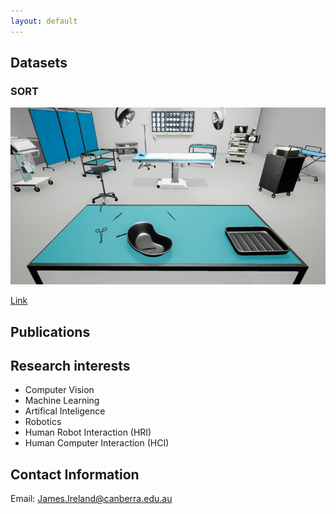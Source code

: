 ```yaml
---
layout: default
---
```


## Datasets
### SORT
![SORT image](https://github.com/James-Ireland/James-Ireland.github.io/blob/main/docs/assets/sORt_sampleAnnotation_org_img.png)

<a href="https://james-ireland.github.io/Datasets">Link</a>

## Publications

## Research interests  
* Computer Vision 
* Machine Learning 
* Artifical Inteligence  
* Robotics
* Human Robot Interaction (HRI) 
* Human Computer Interaction (HCI) 

## Contact Information
Email: James.Ireland@canberra.edu.au
